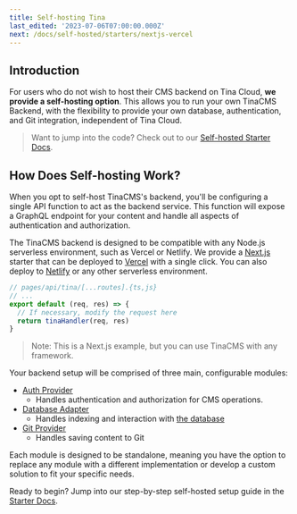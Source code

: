 ```yaml
---
title: Self-hosting Tina
last_edited: '2023-07-06T07:00:00.000Z'
next: /docs/self-hosted/starters/nextjs-vercel
---
```


## Introduction

<!-- TODO: Record a short clip that briefly explains the concept of self-hosting TinaCMS Backend. -->

For users who do not wish to host their CMS backend on Tina Cloud, **we provide a self-hosting option**. This allows you to run your own TinaCMS Backend, with the flexibility to provide your own database, authentication, and Git integration, independent of Tina Cloud.

> Want to jump into the code? Check out to our [Self-hosted Starter Docs](/docs/self-hosted/starters/nextjs-vercel/).

## How Does Self-hosting Work?

When you opt to self-host TinaCMS's backend, you'll be configuring a single API function to act as the backend service. This function will expose a GraphQL endpoint for your content and handle all aspects of authentication and authorization.

The TinaCMS backend is designed to be compatible with any Node.js serverless environment, such as Vercel or Netlify. We provide a [Next.js](https://nextjs.org/) starter that can be deployed to [Vercel](https://vercel.com/) with a single click. You can also deploy to [Netlify](https://www.netlify.com/) or any other serverless environment.

```js
// pages/api/tina/[...routes].{ts,js}
// ...
export default (req, res) => {
  // If necessary, modify the request here
  return tinaHandler(req, res)
}
```

> Note: This is a Next.js example, but you can use TinaCMS with any framework.

Your backend setup will be comprised of three main, configurable modules:

- [Auth Provider](/docs/self-hosted/authentication/overview)
  - Handles authentication and authorization for CMS operations.
- [Database Adapter](/docs/reference/self-hosted/database-adapter/overview)
  - Handles indexing and interaction with [the database]()
- [Git Provider](/docs/reference/self-hosted/git-provider/overview)
  - Handles saving content to Git

Each module is designed to be standalone, meaning you have the option to replace any module with a different implementation or develop a custom solution to fit your specific needs.

Ready to begin? Jump into our step-by-step self-hosted setup guide in the [Starter Docs](/docs/self-hosted/starters/nextjs-vercel/).
